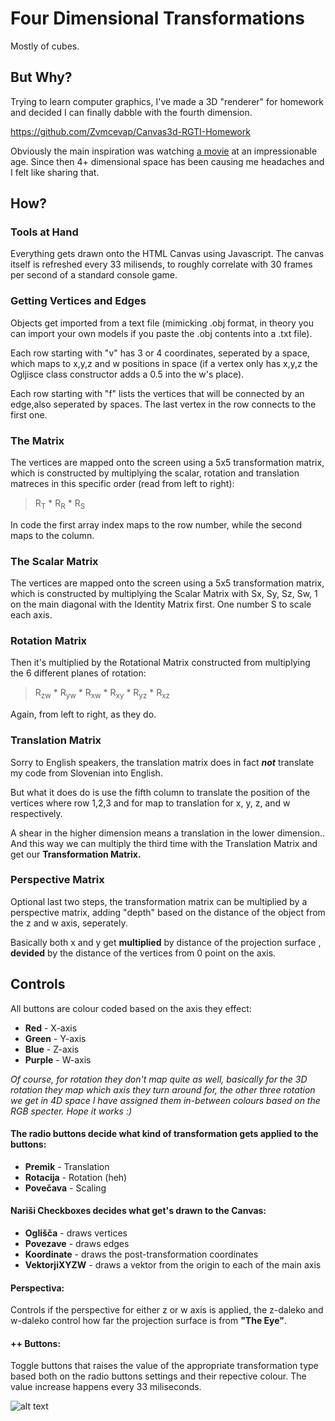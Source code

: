 # Four Dimensional Transformations
Mostly of cubes.

## But Why?

Trying to learn computer graphics, I've made a 3D "renderer" for homework and decided I can finally dabble with the fourth dimension.

https://github.com/Zvmcevap/Canvas3d-RGTI-Homework

Obviously the main inspiration was watching [a movie](https://www.imdb.com/title/tt0285492/) at an impressionable age.
Since then 4+ dimensional space has been causing me headaches and I felt like sharing that.

## How?
### Tools at Hand
Everything gets drawn onto the HTML Canvas using Javascript. The canvas itself is refreshed every 33 milisends, to roughly correlate with 30 frames per second of a standard console game.

### Getting Vertices and Edges
Objects get imported from a text file (mimicking .obj format, in theory you can import your own models if you paste the .obj contents into a .txt file).

Each row starting with "v" has 3 or 4 coordinates, seperated by a space, which maps to x,y,z and w positions in space (if a vertex only has x,y,z the Ogljisce class constructor adds a 0.5 into the w's place).

Each row starting with "f" lists the vertices that will be connected by an edge,also seperated by spaces. The last vertex in the row connects to the first one.

### The Matrix

The vertices are mapped onto the screen using a 5x5 transformation matrix, which is constructed by multiplying the scalar, rotation and translation matreces in this specific order (read from left to right):
>R<sub>T</sub> * R<sub>R</sub> * R<sub>S</sub>

In code the first array index maps to the row number, while the second maps to the column.

### The Scalar Matrix
The vertices are mapped onto the screen using a 5x5 transformation matrix, which is constructed by multiplying the Scalar Matrix with Sx, Sy, Sz, Sw, 1 on the main diagonal with the Identity Matrix first. One number S to scale each axis.

### Rotation Matrix
Then it's multiplied by the Rotational Matrix constructed from multiplying the 6 different planes of rotation:
>R<sub>zw</sub> * R<sub>yw</sub> * R<sub>xw</sub> * R<sub>xy</sub> * R<sub>yz</sub> * R<sub>xz</sub> 

Again, from left to right, as they do.

### Translation Matrix
Sorry to English speakers, the translation matrix does in fact ***not*** translate my code from Slovenian into English.

But what it does do is use the fifth column to translate the position of the vertices where row 1,2,3 and for map to translation for x, y, z, and w respectively.

A shear in the higher dimension means a translation in the lower dimension.. And this way we can multiply the third time with the Translation Matrix and get our **Transformation Matrix.**

### Perspective Matrix
Optional last two steps, the transformation matrix can be multiplied by a perspective matrix, adding "depth" based on the distance of the object from the z and w axis, seperately.

Basically both x and y get **multiplied** by distance of the projection surface , **devided** by the distance of the vertices from 0 point on the axis.

## Controls
All buttons are colour coded based on the axis they effect:
- **Red** - X-axis
- **Green** - Y-axis
- **Blue** - Z-axis
- **Purple** - W-axis

*Of course, for rotation they don't map quite as well, basically for the 3D rotation they map which axis they turn around for, the other three rotation we get in 4D space I have assigned them in-between colours based on the RGB specter. Hope it works :)*

#### The radio buttons decide what kind of transformation gets applied to the buttons:
- **Premik** - Translation
- **Rotacija** - Rotation (heh)
- **Povečava** - Scaling

#### Nariši Checkboxes decides what get's drawn to the Canvas:
- **Oglišča** - draws vertices
- **Povezave** - draws edges
- **Koordinate** - draws the post-transformation coordinates
- **VektorjiXYZW** - draws a vektor from the origin to each of the main axis

#### Perspectiva:

Controls if the perspective for either z or w axis is applied, the z-daleko and w-daleko control how far the projection surface is from **"The Eye"**.


#### ++ Buttons:

Toggle buttons that raises the value of the appropriate transformation type based both on the radio buttons settings and their repective colour. The value increase happens every 33 miliseconds.

![alt text](https://github.com/Zvmcevap/CanvasExtraD/Controls.png "Pic of the controls I hope")
